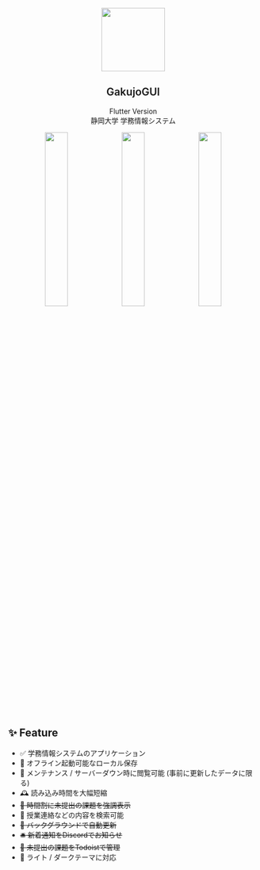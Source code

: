 <br />
<div align="center">	
	<img src="https://raw.githubusercontent.com/xyzyxJP/GakujoGUI-Flutter/main/assets/images/android/res/mipmap-xxxhdpi/ic_launcher.png" width="128">
	<h2 style="font-weight: 600">GakujoGUI</h2>
	<p align="center">
	  Flutter Version<br>
	  静岡大学 学務情報システム
	</p>
  <p>
    <img width="30%" src="https://user-images.githubusercontent.com/8305330/226265861-e24522d1-2be3-45ba-a172-bc4c532a2007.png">
    <img width="30%" src="https://user-images.githubusercontent.com/8305330/226265862-33db116f-b28c-42bc-bfbb-7373765261dc.png">
    <img width="30%" src="https://user-images.githubusercontent.com/8305330/226267204-884e54ec-6b3c-4b4d-9c2f-fa404bae0a0e.png">
  </p>
</div>

## ✨ Feature

- ✅ 学務情報システムのアプリケーション
- 💾 オフライン起動可能なローカル保存
- 🚧 メンテナンス / サーバーダウン時に閲覧可能 (事前に更新したデータに限る)
- 🕰️ 読み込み時間を大幅短縮
- ~~📅 時間割に未提出の課題を強調表示~~
- 💬 授業連絡などの内容を検索可能
- ~~🔄 バックグラウンドで自動更新~~
- ~~🛎️ 新着通知をDiscordでお知らせ~~
- ~~📝 未提出の課題をTodoistで管理~~
- 🌙 ライト / ダークテーマに対応
